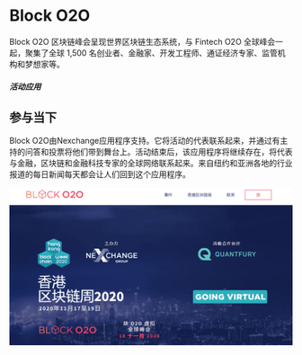 # 

# Block O2O

Block O2O 区块链峰会呈现世界区块链生态系统，与 Fintech O2O 全球峰会一起，聚集了全球 1,500 名创业者、金融家、开发工程师、通证经济专家、监管机构和梦想家等。

##### 活动应用

## 参与当下

Block O2O由Nexchange应用程序支持。它将活动的代表联系起来，并通过有主持的问答和投票将他们带到舞台上。活动结束后，该应用程序将继续存在，将代表与金融，区块链和金融科技专家的全球网络联系起来。来自纽约和亚洲各地的行业报道的每日新闻每天都会让人们回到这个应用程序。

![2234](2234.png)



